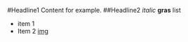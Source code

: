 #Headline1
Content for example. 
##Headline2
*italic*
**gras**
list
* item 1
* Item 2
[img](Marco_Fight.png)
